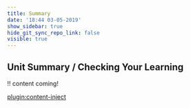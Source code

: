 ```yaml
---
title: Summary
date: '18:44 03-05-2019'
show_sidebar: true
hide_git_sync_repo_link: false
visible: true
---
```


## Unit Summary / Checking Your Learning

!! content coming!


[plugin:content-inject](../../_2-7)

